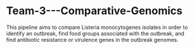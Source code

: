 # Team-3---Comparative-Genomics
This pipeline aims to compare Listeria monocytogenes isolates in order to identify an outbreak, find food groups associated with the outbreak, and find antibiotic resistance or virulence genes in the outbreak genomes.
